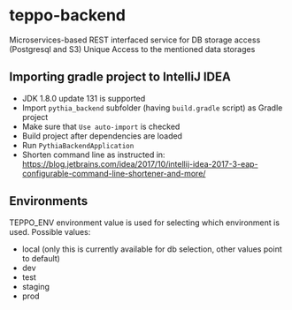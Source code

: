 # teppo-backend
Microservices-based REST interfaced service for DB storage access (Postgresql and S3) 
Unique Access to the mentioned data storages

## Importing gradle project to IntelliJ IDEA
- JDK 1.8.0 update 131 is supported
- Import `pythia_backend` subfolder (having `build.gradle` script) as Gradle project
- Make sure that `Use auto-import` is checked
- Build project after dependencies are loaded
- Run `PythiaBackendApplication`
- Shorten command line as instructed in: https://blog.jetbrains.com/idea/2017/10/intellij-idea-2017-3-eap-configurable-command-line-shortener-and-more/ 

## Environments
TEPPO_ENV environment value is used for selecting which environment is used. Possible values:
- local (only this is currently available for db selection, other values point to default)
- dev
- test
- staging
- prod
